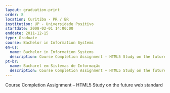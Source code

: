 ```yaml
---
layout: graduation-print
order: 8
location: Curitiba - PR / BR
institution: UP - Universidade Positivo
startdate: 2008-02-01 14:00:00
enddate: 2011-12-15
type: Graduate
course: Bachelor in Information Systems
en-us:
  name: Bachelor in Information Systems
  description: Course Completion Assignment – HTML5 Study on the future web standard
pt-br:
  name: Bacharel em Sistemas de Informação
  description: Course Completion Assignment – HTML5 Study on the future web standard
---
```


Course Completion Assignment – HTML5 Study on the future web standard
